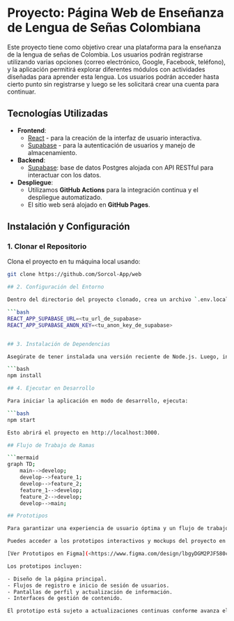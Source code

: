 # Proyecto: Página Web de Enseñanza de Lengua de Señas Colombiana

Este proyecto tiene como objetivo crear una plataforma para la enseñanza de la lengua de señas de Colombia. Los usuarios podrán registrarse utilizando varias opciones (correo electrónico, Google, Facebook, teléfono), y la aplicación permitirá explorar diferentes módulos con actividades diseñadas para aprender esta lengua. Los usuarios podrán acceder hasta cierto punto sin registrarse y luego se les solicitará crear una cuenta para continuar.

## Tecnologías Utilizadas

- **Frontend**: 
  - [React](https://reactjs.org/) - para la creación de la interfaz de usuario interactiva.
  - [Supabase](https://supabase.com/) - para la autenticación de usuarios y manejo de almacenamiento.
- **Backend**:
  - [Supabase](https://app.supabase.com/): base de datos Postgres alojada con API RESTful para interactuar con los datos.
- **Despliegue**:
  - Utilizamos **GitHub Actions** para la integración continua y el despliegue automatizado.
  - El sitio web será alojado en **GitHub Pages**.

## Instalación y Configuración

### 1. Clonar el Repositorio

Clona el proyecto en tu máquina local usando:

```bash
git clone https://github.com/Sorcol-App/web

## 2. Configuración del Entorno

Dentro del directorio del proyecto clonado, crea un archivo `.env.local` con las siguientes variables de entorno:

```bash
REACT_APP_SUPABASE_URL=<tu_url_de_supabase>
REACT_APP_SUPABASE_ANON_KEY=<tu_anon_key_de_supabase>


## 3. Instalación de Dependencias

Asegúrate de tener instalada una versión reciente de Node.js. Luego, instala las dependencias del proyecto ejecutando:

```bash
npm install

## 4. Ejecutar en Desarrollo

Para iniciar la aplicación en modo de desarrollo, ejecuta:

```bash
npm start

Esto abrirá el proyecto en http://localhost:3000.

## Flujo de Trabajo de Ramas

```mermaid
graph TD;
    main-->develop;
    develop-->feature_1;
    develop-->feature_2;
    feature_1-->develop;
    feature_2-->develop;
    develop-->main;

## Prototipos

Para garantizar una experiencia de usuario óptima y un flujo de trabajo eficiente, hemos desarrollado prototipos de alta fidelidad utilizando **Figma**. Estos prototipos ayudan a visualizar la interfaz de usuario y la experiencia general antes de comenzar el desarrollo completo de la aplicación.

Puedes acceder a los prototipos interactivos y mockups del proyecto en el siguiente enlace:

[Ver Prototipos en Figma](<https://www.figma.com/design/lbgyDGM2PJF580cGRg8kRU/Design-System?node-id=1332-29&node-type=canvas&m=dev>)

Los prototipos incluyen:

- Diseño de la página principal.
- Flujos de registro e inicio de sesión de usuarios.
- Pantallas de perfil y actualización de información.
- Interfaces de gestión de contenido.

El prototipo está sujeto a actualizaciones continuas conforme avanza el desarrollo del proyecto.
